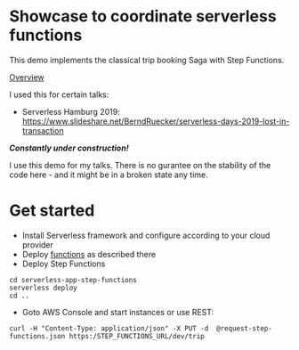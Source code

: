 # Showcase to coordinate serverless functions

This demo implements the classical trip booking Saga with Step Functions.

[Overview](../overview.png)

I used this for certain talks:

* Serverless Hamburg 2019: https://www.slideshare.net/BerndRuecker/serverless-days-2019-lost-in-transaction

***Constantly under construction!***

I use this demo for my talks. There is no gurantee on the stability of the code here - and it might be in a broken state any time.

# Get started

* Install Serverless framework and configure according to your cloud provider
* Deploy [functions](../functions/) as described there
* Deploy Step Functions

```
cd serverless-app-step-functions
serverless deploy
cd ..
```

* Goto AWS Console and start instances or use REST:

```
curl -H "Content-Type: application/json" -X PUT -d  @request-step-functions.json https:/STEP_FUNCTIONS_URL/dev/trip
```
